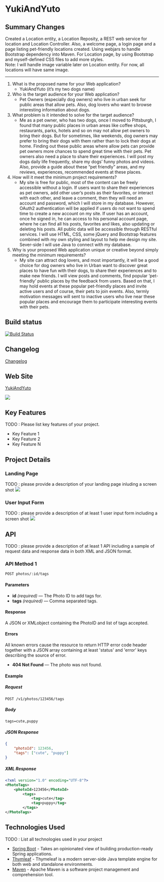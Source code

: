 # YukiAndYuto

## Summary Changes
  Created a Location entity, a Location Reposity, a REST web service for location and Location Controller. Also, a welcome page, a login page and a page listing pet-friendly locations created. Using webjars to handle Bootstrap dependency into Maven. For Location page, by using Bootstrap and myself-defined CSS files to add more styles.   
 Note: I will handle image variable later on Location entity. For now, all locations will have same image. 
 
___


1. What is the proposed name for your Web application?
    * YukiAndYuto  (it’s my two dogs name)
2. Who is the target audience for your Web application?
    * Pet Owners (especially dog owners) who live in urban seek for public areas that allow pets. Also, dog lovers who want to browse interesting information about dogs.  
3. What problem is it intended to solve for the target audience?
    * Me as a pet owner, who has two dogs, once I moved to Pittsburgh, I found that many public places in urban areas like coffee shops, restaurants, parks, hotels and so on may not allow pet owners to bring their dogs. But for sometimes, like weekends, dog owners may prefer to bring their dogs with them rather than to lock their dogs at home. Finding out these public areas where allow pets can provide pet owners more chances to spend great time with their pets. Pet owners also need a place to share their experiences. I will post my dogs daily life frequently, share my dogs’ funny photos and videos. Also, provide a guide about these “pet friendly” areas, and my reviews, experiences, recommended events at these places. 
4. How will it meet the minimum project requirements?
    * My site is free for public, most of the content can be freely accessible without a login. If users want to share their experiences as pet owners, add other user’s posts as their favorites, or interact with each other, and leave a comment, then they will need an account and password, which I will store in my database. However, OAuth2 authentication will be applied if users do not want to spend time to create a new account on my site. If user has an account, once he signed in, he can access to his personal account page, where he can find all his posts, favorites and likes, also updating or deleting his posts. All public data will be accessible through RESTful services. I will use HTML, CSS, some jQuery and Bootstrap features combined with my own styling and layout to help me design my site. Sever-side I will use Java to connect with my database. 
5. Why is your proposed Web application unique or creative beyond simply meeting the minimum requirements?
    * My site can attract dog lovers, and most importantly, it will be a good choice for dog owners who live in Urban want to discover great places to have fun with their dogs, to share their experiences and to make new friends. I will view posts and comments, find popular ‘pet-friendly’ public places by the feedback from users. Based on that, I may hold events at these popular pet-friendly places and invite active users and of course, their pets to join events. Also, termly motivation messages will sent to inactive users who live near these popular places and encourage them to participate interesting events with their pets. 


## Build status

[![Build Status](https://travis-ci.org/infsci2560sp17/full-stack-web-ginkgomp.svg?branch=master)](https://travis-ci.org/infsci2560sp17/full-stack-web-ginkgomp)

## Changelog

[Changelog](/CHANGELOG.md)

## Web Site

[YukiAndYuto](https://young-shore-19904.herokuapp.com/)

![](https://github.com/infsci2560sp17/full-stack-web-ginkgomp/blob/master/src/main/resources/static/image/logo.png)

## Key Features

TODO : Please list key features of your project.

* Key Feature 1
* Key Feature 2
* Key Feature N

## Project Details

### Landing Page

TODO : please provide a description of your landing page inluding a screen shot ![](https://.../image.JPG)

### User Input Form

TODO : please provide a description of at least 1 user input form including a screen shot ![](https://.../image.jpg)

## API

TODO : please provide a description of at least 1 API including a sample of request data and response data in both XML and JSON format.

### API Method 1

    POST photos/:id/tags

#### Parameters

- **id** _(required)_ — The Photo ID to add tags for.
- **tags** _(required)_ — Comma separated tags.

#### Response

A JSON or XMLobject containing the PhotoID and list of tags accepted.

#### Errors

All known errors cause the resource to return HTTP error code header together with a JSON array containing at least 'status' and 'error' keys describing the source of error.

- **404 Not Found** — The photo was not found.

#### Example

##### Request

    POST /v1/photos/123456/tags

##### Body

    tags=cute,puppy


##### JSON Response

```json
{
    "photoId": 123456,
    "tags": ["cute", "puppy"]
}
```

##### XML Response

```xml
<?xml version="1.0" encoding="UTF-8"?>
<PhotoTags>
    <photoId>123456</PhotoId>
        <tags>
            <tag>cute</tag>
            <tag>puppy</tag>
        </tags>
</PhotoTags>
```

## Technologies Used

TODO : List all technologies used in your project

- [Spring Boot](https://projects.spring.io/spring-boot/) - Takes an opinionated view of building production-ready Spring applications.
- [Thymleaf](http://www.thymeleaf.org/) - Thymeleaf is a modern server-side Java template engine for both web and standalone environments.
- [Maven](https://maven.apache.org/) - Apache Maven is a software project management and comprehension tool.
